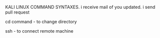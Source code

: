 KALI LINUX COMMAND SYNTAXES.
i receive mail of you updated.
i send pull request

cd command - to change directory

ssh - to connect remote machine
